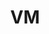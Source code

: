 ---
layout: prefab
title: VM
data_file: VM
parent: Prefabs
nav_exclude: true
search_exclude: false
---